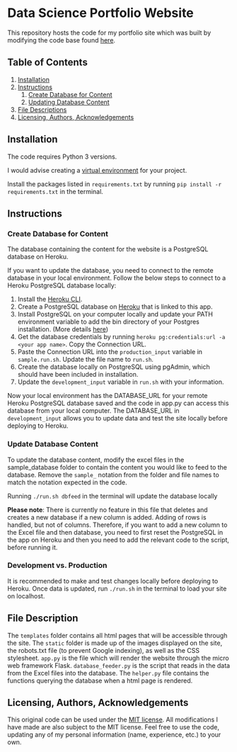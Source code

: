 # Data Science Portfolio Website
This repository hosts the code for my portfolio site which was built by modifying the code base found [here](https://github.com/julianikulski/portfolio-website).


## Table of Contents
1. [Installation](#installation)
2. [Instructions](#instructions)
    1. [Create Database for Content](#create_database)
    2. [Updating Database Content](#update_database)
4. [File Descriptions](#descriptions)
5. [Licensing, Authors, Acknowledgements](#licensing)


## Installation <a name="installation"></a>
The code requires Python 3 versions.

I would advise creating a [virtual environment](https://medium.com/datacat/a-simple-guide-to-creating-a-virtual-environment-in-python-for-windows-and-mac-1079f40be518) for your project.

Install the packages listed in `requirements.txt` by running `pip install -r requirements.txt` in the terminal.

## Instructions <a name="instructions"></a>

### Create Database for Content <a name="create_database"></a>
The database containing the content for the website is a PostgreSQL database on Heroku.

If you want to update the database, you need to connect to the remote database in your local environment. Follow the below steps to connect to a Heroku PostgreSQL database locally:
1. Install the [Heroku CLI](https://devcenter.heroku.com/articles/heroku-cli#download-and-install).
2. Create a PostgreSQL database on [Heroku](https://devcenter.heroku.com/articles/heroku-postgresql#provisioning-heroku-postgres) that is linked to this app.
3. Install PostgreSQL on your computer locally and update your PATH environment variable to add the bin directory of your Postgres installation. (More details [here](https://devcenter.heroku.com/articles/heroku-postgresql#local-setup))
4. Get the database credentials by running `heroku pg:credentials:url -a <your app name>`. Copy the Connection URL.
5. Paste the Connection URL into the `production_input` variable in `sample.run.sh`. Update the file name to `run.sh`.
6. Create the database locally on PostgreSQL using pgAdmin, which should have been included in installation.
6. Update the `development_input` variable in `run.sh` with your information.

Now your local environment has the DATABASE_URL for your remote Heroku PostgreSQL database saved and the code in app.py can access this database from your local computer. The DATABASE_URL in `development_input` allows you to update data and test the site locally before deploying to Heroku.

### Update Database Content <a name="update_database"></a>
To update the database content, modify the excel files in the sample_database folder to contain the content you would like to feed to the database. Remove the `sample_` notation from the folder and file names to match the notation expected in the code.

Running `./run.sh dbfeed` in the terminal will update the database locally

**Please note**: There is currently no feature in this file that deletes and creates a new database if a new column is added. Adding of rows is handled, but not of columns. Therefore, if you want to add a new column to the Excel file and then database, you need to first reset the PostgreSQL in the app on Heroku and then you need to add the relevant code to the script, before running it.


### Development vs. Production <a name="mode"></a>
It is recommended to make and test changes locally before deploying to Heroku. Once data is updated, run `./run.sh` in the terminal to load your site on localhost.

## File Description <a name="descriptions"></a>
The `templates` folder contains all html pages that will be accessible through the site. The `static` folder is made up of the images displayed on the site, the robots.txt file (to prevent Google indexing), as well as the CSS stylesheet. `app.py` is the file which will render the website through the micro web framework Flask. `database_feeder.py` is the script that reads in the data from the Excel files into the database. The `helper.py` file contains the functions querying the database when a html page is rendered.

## Licensing, Authors, Acknowledgements <a name="licensing"></a>
This original code can be used under the [MIT license](https://github.com/julianikulski/portfolio-website/blob/master/LICENSE.md). All modifications I have made are also subject to the MIT license. Feel free to use the code, updating any of my personal information (name, experience, etc.) to your own.
